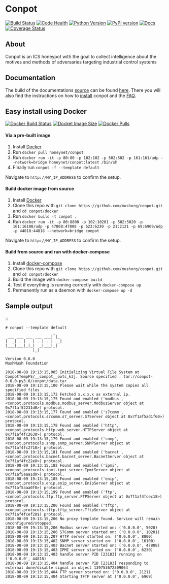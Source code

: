 # Conpot

[![Build Status](https://travis-ci.org/mushorg/conpot.svg?branch=master)](https://travis-ci.org/mushorg/conpot)
[![Code Health](https://landscape.io/github/mushorg/conpot/master/landscape.png)](https://landscape.io/github/mushorg/conpot/master)
[![Python Version](https://img.shields.io/pypi/pyversions/conpot.svg)](https://pypi.python.org/pypi/Conpot) 
[![PyPI version](https://badge.fury.io/py/Conpot.svg)](https://badge.fury.io/py/Conpot)
[![Docs](https://readthedocs.org/projects/conpot/badge/?version=latest)](https://conpot.readthedocs.io/en/latest/)
[![Coverage Status](https://coveralls.io/repos/github/mushorg/conpot/badge.svg?branch=master)](https://coveralls.io/github/mushorg/conpot?branch=master)

## About

Conpot is an ICS honeypot with the goal to collect intelligence about the motives and
methods of adversaries targeting industrial control systems

## Documentation

The build of the documentations [source](https://github.com/mushorg/conpot/tree/master/docs/source) can be found [here](https://conpot.readthedocs.io/en/latest/). There you will also find the instructions on how to [install](https://conpot.readthedocs.io/en/latest/installation/ubuntu.html) conpot and the [FAQ](https://conpot.readthedocs.io/en/latest/faq.html).

## Easy install using Docker

[![Docker Build Status](https://img.shields.io/docker/build/honeynet/conpot.svg)](https://hub.docker.com/r/honeynet/conpot)
[![Docket Image Size](https://img.shields.io/microbadger/image-size/honeynet/conpot.svg)](https://hub.docker.com/r/honeynet/conpot)
[![Docker Pulls](https://img.shields.io/docker/pulls/honeynet/conpot.svg)](https://hub.docker.com/r/honeynet/conpot)

#### Via a pre-built image

1. Install [Docker](https://docs.docker.com/engine/installation/)
2. Run `docker pull honeynet/conpot`
3. Run `docker run -it -p 80:80 -p 102:102 -p 502:502 -p 161:161/udp --network=bridge honeynet/conpot:latest /bin/sh`
4. Finally run `conpot -f --template default`

Navigate to ``http://MY_IP_ADDRESS`` to confirm the setup.

#### Build docker image from source

1. Install [Docker](https://docs.docker.com/engine/installation/)
2. Clone this repo with `git clone https://github.com/mushorg/conpot.git` and `cd conpot/docker`
3. Run `docker build -t conpot .`
4. Run `docker run -it -p 80:8800 -p 102:10201 -p 502:5020 -p 161:16100/udp -p 47808:47808 -p 623:6230 -p 21:2121 -p 69:6969/udp -p 44818:44818 --network=bridge conpot`

Navigate to `http://MY_IP_ADDRESS` to confirm the setup. 

#### Build from source and run with docker-compose

1. Install [docker-compose](https://docs.docker.com/compose/install/) 
2. Clone this repo with `git clone https://github.com/mushorg/conpot.git` and `cd conpot/docker`
3. Build the image with `docker-compose build`
4. Test if everything is running correctly with `docker-compose up`
5. Permanently run as a daemon with `docker-compose up -d`

## Sample output
::
          
    # conpot --template default  
                         _                                                                                                    
     ___ ___ ___ ___ ___| |_                                                                                                
    |  _| . |   | . | . |  _|                                                                                               
    |___|___|_|_|  _|___|_|                                                                                                 
                |_|                                                                                                         
                                                                                                                          
    Version 0.6.0                                                                                                           
    MushMush Foundation                                                                                                     

    2018-08-09 19:13:15,085 Initializing Virtual File System at ConpotTempFS/__conpot__ootc_k3j. Source specified : tar://conpot-0.6.0-py3.6/conpot/data.tar
    2018-08-09 19:13:15,100 Please wait while the system copies all specified files
    2018-08-09 19:13:15,172 Fetched x.x.x.x as external ip.
    2018-08-09 19:13:15,175 Found and enabled ('modbus', <conpot.protocols.modbus.modbus_server.ModbusServer object at 0x7f1af52231d0>) protocol.
    2018-08-09 19:13:15,177 Found and enabled ('s7comm', <conpot.protocols.s7comm.s7_server.S7Server object at 0x7f1af5ad1f60>) protocol.
    2018-08-09 19:13:15,178 Found and enabled ('http', <conpot.protocols.http.web_server.HTTPServer object at 0x7f1af4fc2630>) protocol.
    2018-08-09 19:13:15,179 Found and enabled ('snmp', <conpot.protocols.snmp.snmp_server.SNMPServer object at 0x7f1af4fc2710>) protocol.
    2018-08-09 19:13:15,181 Found and enabled ('bacnet', <conpot.protocols.bacnet.bacnet_server.BacnetServer object at 0x7f1af4fc22e8>) protocol.
    2018-08-09 19:13:15,182 Found and enabled ('ipmi', <conpot.protocols.ipmi.ipmi_server.IpmiServer object at 0x7f1af5aaa1d0>) protocol.
    2018-08-09 19:13:15,185 Found and enabled ('enip', <conpot.protocols.enip.enip_server.EnipServer object at 0x7f1af5aaa0f0>) protocol.
    2018-08-09 19:13:15,199 Found and enabled ('ftp', <conpot.protocols.ftp.ftp_server.FTPServer object at 0x7f1af4fcec18>) protocol.
    2018-08-09 19:13:15,206 Found and enabled ('tftp', <conpot.protocols.tftp.tftp_server.TftpServer object at 0x7f1af4fcef28$) protocol.
    2018-08-09 19:13:15,206 No proxy template found. Service will remain unconfigured/stopped.                                
    2018-08-09 19:13:15,206 Modbus server started on: ('0.0.0.0', 5020)                                                       
    2018-08-09 19:13:15,206 S7Comm server started on: ('0.0.0.0', 10201)                                                      
    2018-08-09 19:13:15,207 HTTP server started on: ('0.0.0.0', 8800)                                                         
    2018-08-09 19:13:15,402 SNMP server started on: ('0.0.0.0', 16100)                                                        
    2018-08-09 19:13:15,403 Bacnet server started on: ('0.0.0.0', 47808)                                                      
    2018-08-09 19:13:15,403 IPMI server started on: ('0.0.0.0', 6230)                                                         
    2018-08-09 19:13:15,403 handle server PID [23183] running on ('0.0.0.0', 44818)                                           
    2018-08-09 19:13:15,404 handle server PID [23183] responding to external done/disable signal in object 139753672309064
    2018-08-09 19:13:15,404 FTP server started on: ('0.0.0.0', 2121)                                                          
    2018-08-09 19:13:15,404 Starting TFTP server at ('0.0.0.0', 6969)
